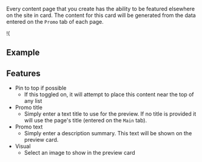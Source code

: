 Every content page that you create has the ability to be featured elsewhere on the site in card. The content for this card will be generated from the data entered on the `Promo` tab of each page. 

!(

## Example

## Features
- Pin to top if possible
    - If this toggled on, it will attempt to place this content near the top of any list
- Promo title
    - Simply enter a text title to use for the preview. If no title is provided it will use the page's title (entered on the `Main` tab).
- Promo text
    - Simply enter a description summary. This text will be shown on the preview card.
- Visual 
    - Select an image to show in the preview card